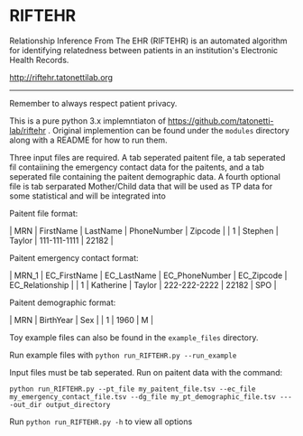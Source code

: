 # RIFTEHR

Relationship Inference From The EHR (RIFTEHR) is an automated algorithm for identifying relatedness between patients in an institution's Electronic Health Records.

http://riftehr.tatonettilab.org

---
Remember to always respect patient privacy.

This is a pure python 3.x implemntiaton of https://github.com/tatonetti-lab/riftehr .  Original implemention can be found under the `modules` directory along with a README for how to run them.

Three input files are required.  A tab seperated paitent file, a tab seperated fil contaiining the emergency contact data for the paitents, and a tab seperated file containing the paitent demographic data.  A fourth optional file is tab serparated Mother/Child data that will be used as TP data for some statistical and will be integrated into

Paitent file format:

| MRN | FirstName | LastName | PhoneNumber | Zipcode |
| 1 | Stephen | Taylor | 111-111-1111 | 22182 |

Paitent emergency contact format:

| MRN_1 | EC_FirstName | EC_LastName | EC_PhoneNumber | EC_Zipcode | EC_Relationship |
| 1 | Katherine | Taylor | 222-222-2222 | 22182 | SPO |

Paitent demographic format:

| MRN | BirthYear | Sex |
| 1 | 1960 | M |

Toy example files can also be found in the `example_files` directory.




Run example files with `python run_RIFTEHR.py --run_example`

Input files must be tab seperated.  Run on paitent data with the command:

 `python run_RIFTEHR.py --pt_file my_paitent_file.tsv --ec_file my_emergency_contact_file.tsv --dg_file my_pt_demographic_file.tsv ----out_dir output_directory`

 Run `python run_RIFTEHR.py -h` to view all options